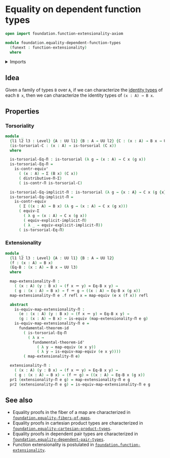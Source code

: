 # Equality on dependent function types

```agda
open import foundation.function-extensionality-axiom

module foundation.equality-dependent-function-types
  (funext : function-extensionality)
  where
```

<details><summary>Imports</summary>

```agda
open import foundation.dependent-pair-types
open import foundation.dependent-products-contractible-types funext
open import foundation.fundamental-theorem-of-identity-types
open import foundation.implicit-function-types
open import foundation.universe-levels

open import foundation-core.contractible-types
open import foundation-core.equivalences
open import foundation-core.functoriality-dependent-pair-types
open import foundation-core.identity-types
open import foundation-core.torsorial-type-families
open import foundation-core.type-theoretic-principle-of-choice
```

</details>

## Idea

Given a family of types `B` over `A`, if we can characterize the
[identity types](foundation-core.identity-types.md) of each `B x`, then we can
characterize the identity types of `(x : A) → B x`.

## Properties

### Torsoriality

```agda
module _
  {l1 l2 l3 : Level} {A : UU l1} {B : A → UU l2} {C : (x : A) → B x → UU l3}
  (is-torsorial-C : (x : A) → is-torsorial (C x))
  where

  is-torsorial-Eq-Π : is-torsorial (λ g → (x : A) → C x (g x))
  is-torsorial-Eq-Π =
    is-contr-equiv'
      ( (x : A) → Σ (B x) (C x))
      ( distributive-Π-Σ)
      ( is-contr-Π is-torsorial-C)

  is-torsorial-Eq-implicit-Π : is-torsorial (λ g → {x : A} → C x (g {x}))
  is-torsorial-Eq-implicit-Π =
    is-contr-equiv
      ( Σ ((x : A) → B x) (λ g → (x : A) → C x (g x)))
      ( equiv-Σ
        ( λ g → (x : A) → C x (g x))
        ( equiv-explicit-implicit-Π)
        ( λ _ → equiv-explicit-implicit-Π))
      ( is-torsorial-Eq-Π)
```

### Extensionality

```agda
module _
  {l1 l2 l3 : Level} {A : UU l1} {B : A → UU l2}
  (f : (x : A) → B x)
  (Eq-B : (x : A) → B x → UU l3)
  where

  map-extensionality-Π :
    ( (x : A) (y : B x) → (f x ＝ y) ≃ Eq-B x y) →
    ( g : (x : A) → B x) → f ＝ g → ((x : A) → Eq-B x (g x))
  map-extensionality-Π e .f refl x = map-equiv (e x (f x)) refl

  abstract
    is-equiv-map-extensionality-Π :
      (e : (x : A) (y : B x) → (f x ＝ y) ≃ Eq-B x y) →
      (g : (x : A) → B x) → is-equiv (map-extensionality-Π e g)
    is-equiv-map-extensionality-Π e =
      fundamental-theorem-id
        ( is-torsorial-Eq-Π
          ( λ x →
            fundamental-theorem-id'
              ( λ y → map-equiv (e x y))
              ( λ y → is-equiv-map-equiv (e x y))))
        ( map-extensionality-Π e)

  extensionality-Π :
    ( (x : A) (y : B x) → (f x ＝ y) ≃ Eq-B x y) →
    ( g : (x : A) → B x) → (f ＝ g) ≃ ((x : A) → Eq-B x (g x))
  pr1 (extensionality-Π e g) = map-extensionality-Π e g
  pr2 (extensionality-Π e g) = is-equiv-map-extensionality-Π e g
```

## See also

- Equality proofs in the fiber of a map are characterized in
  [`foundation.equality-fibers-of-maps`](foundation.equality-fibers-of-maps.md).
- Equality proofs in cartesian product types are characterized in
  [`foundation.equality-cartesian-product-types`](foundation.equality-cartesian-product-types.md).
- Equality proofs in dependent pair types are characterized in
  [`foundation.equality-dependent-pair-types`](foundation.equality-dependent-pair-types.md).
- Function extensionality is postulated in
  [`foundation.function-extensionality`](foundation.function-extensionality.md).
